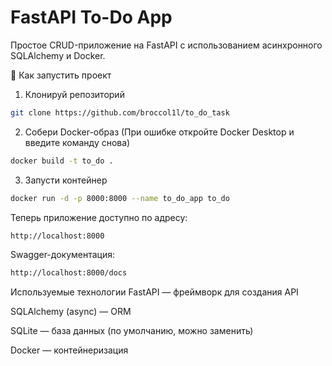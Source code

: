 # FastAPI To-Do App
Простое CRUD-приложение на FastAPI с использованием асинхронного SQLAlchemy и Docker.

🚀 Как запустить проект
1. Клонируй репозиторий
```bash
git clone https://github.com/broccol1l/to_do_task
```
2. Собери Docker-образ (При ошибке откройте Docker Desktop и введите команду снова)
```bash
docker build -t to_do .
```
3. Запусти контейнер
```bash
docker run -d -p 8000:8000 --name to_do_app to_do
```
Теперь приложение доступно по адресу:

```bash
http://localhost:8000
```
Swagger-документация:
```bash
http://localhost:8000/docs
```
Используемые технологии
FastAPI — фреймворк для создания API

SQLAlchemy (async) — ORM

SQLite — база данных (по умолчанию, можно заменить)

Docker — контейнеризация
